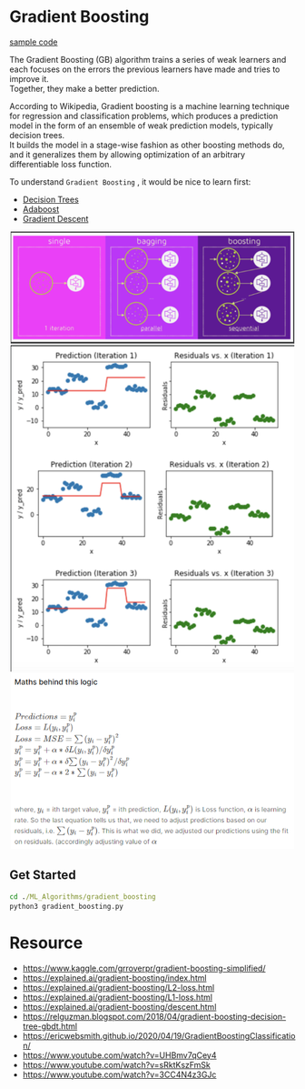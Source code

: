 # Gradient Boosting
[sample code](./gradient_boosting.py)

The Gradient Boosting (GB) algorithm trains a series of weak learners and each focuses on the errors the previous learners have made and tries to improve it.  
Together, they make a better prediction.

According to Wikipedia, Gradient boosting is a machine learning technique for regression and classification problems, which produces a prediction model in the form of an ensemble of weak prediction models, typically decision trees.  
It builds the model in a stage-wise fashion as other boosting methods do, and it generalizes them by allowing optimization of an arbitrary differentiable loss function.

To understand `Gradient Boosting` , it would be nice to learn first:
- [Decision Trees](../decision_tree)
- [Adaboost](../adaboost)
- [Gradient Descent](../gradient_descent)
<p align="center">
  <img src="./images/2.png" width="500">
  <img src="./images/0.png" width="500">
  <img src="./images/math.png" width="500">
</p>

## Get Started
```cmd
cd ./ML_Algorithms/gradient_boosting
python3 gradient_boosting.py
```

# Resource
- https://www.kaggle.com/grroverpr/gradient-boosting-simplified/
- https://explained.ai/gradient-boosting/index.html
- https://explained.ai/gradient-boosting/L2-loss.html
- https://explained.ai/gradient-boosting/L1-loss.html
- https://explained.ai/gradient-boosting/descent.html
- https://relguzman.blogspot.com/2018/04/gradient-boosting-decision-tree-gbdt.html
- https://ericwebsmith.github.io/2020/04/19/GradientBoostingClassification/
- https://www.youtube.com/watch?v=UHBmv7qCey4
- https://www.youtube.com/watch?v=sRktKszFmSk
- https://www.youtube.com/watch?v=3CC4N4z3GJc